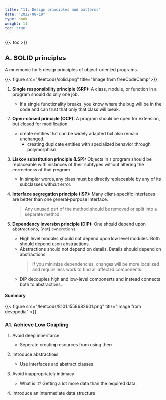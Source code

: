```yaml
---
title: "11. Design principles and patterns"
date: "2022-08-19"
type: book
weight: 11
toc: true
---
```


{{< toc >}}

## A. SOLID principles

A mnemonic for 5 design principles of object-oriented programs.

{{< figure src="/leetcode/solid.png" title="Image from freeCodeCamp">}}

1. **Single responsibility principle (SRP):** A class, module, or function in a program should do only one job.

   - If a single functionality breaks, you know where the bug will be in the code and can trust that only that class will break.

2. **Open-closed principle (OCP):** A program should be open for extension, but closed for modification.

   - create entities that can be widely adapted but also remain unchanged.
     - creating duplicate entities with specialized behavior through polymorphism.

3. **Liskov substitution principle (LSP):** Objects in a program should be replaceable with instances of their subtypes without altering the correctness of that program.

   - In simpler words, any class must be directly replaceable by any of its subclasses without error.

4. **Interface segregation principle (ISP):** Many client-specific interfaces are better than one general-purpose interface.

   > Any unused part of the method should be removed or split into a separate method.

5. **Dependency inversion principle (DIP):** One should depend upon abstractions, [not] concretions.

   - High level modules should not depend upon low level modules. Both should depend upon abstractions.
   - Abstractions should not depend on details. Details should depend on abstractions.
     > If you minimize dependencies, changes will be more localized and require less work to find all affected components.

   * DIP decouples high and low-level components and instead connects both to abstractions.

#### Summary

{{< figure src="/leetcode/8101.1558682601.png" title="Image from devopedia" >}}

### A1. Achieve Low Coupling

1. Avoid deep inheritance

   - Seperate creating resources from using them

2. Introduce abstractions

   - Use interfaces and abstract classes

3. Avoid inappropriately intimacy

   - What is it? Getting a lot more data than the required data.

4. Introduce an intermediate data structure
